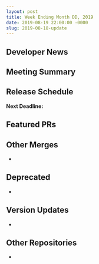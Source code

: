 ```yaml
---
layout: post
title: Week Ending Month DD, 2019
date: 2019-08-19 22:00:00 -0000
slug: 2019-08-18-update
---
```


## Developer News


## Meeting Summary


## Release Schedule

**Next Deadline:**


## Featured PRs


## Other Merges

*

## Deprecated

*

## Version Updates

*

## Other Repositories

*
